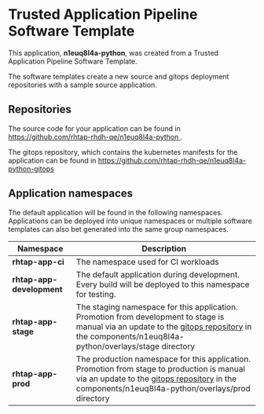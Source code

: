 # Trusted Application Pipeline Software Template

This application, **n1euq8l4a-python**, was created from a Trusted Application Pipeline Software Template.

The software templates create a new source and gitops deployment repositories with a sample source application. 

## Repositories

The source code for your application can be found in [https://github.com/rhtap-rhdh-qe/n1euq8l4a-python ](https://github.com/rhtap-rhdh-qe/n1euq8l4a-python ).
 
The gitops repository, which contains the kubernetes manifests for the application can be found in 
[https://github.com/rhtap-rhdh-qe/n1euq8l4a-python-gitops ](https://github.com/rhtap-rhdh-qe/n1euq8l4a-python-gitops ) 

## Application namespaces 

The default application will be found in the following namespaces. Applications can be deployed into unique namespaces or multiple software templates can also bet generated into the same group namespaces.  

|  Namespace   |  Description   |  
| -------- | -------- |
| **rhtap-app-ci** | The namespace used for CI workloads |
| **rhtap-app-development** | The default application during development. Every build will be deployed to this namespace for testing. |
| **rhtap-app-stage** | The staging namespace for this application. Promotion from development to stage is manual via an update to the [gitops repository](https://github.com/rhtap-rhdh-qe/n1euq8l4a-python-gitops ) in the components/n1euq8l4a-python/overlays/stage directory |
| **rhtap-app-prod** | The production namespace for this application. Promotion from stage to production is manual via an update to the [gitops repository](https://github.com/rhtap-rhdh-qe/n1euq8l4a-python-gitops ) in the components/n1euq8l4a-python/overlays/prod directory |